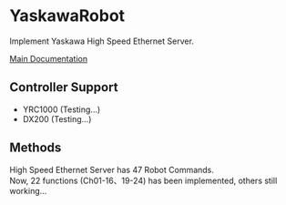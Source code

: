 # YaskawaRobot
Implement Yaskawa High Speed Ethernet Server.

[Main Documentation](https://www.motoman.com/getmedia/38CD89D5-C90D-4C5A-8628-0551C44C9A6C/178942-1CD.pdf.aspx?ext=.pdf)

## Controller Support
* YRC1000 (Testing...)
* DX200   (Testing...)

## Methods
High Speed Ethernet Server has 47 Robot Commands.<br />
Now, 22 functions (Ch01-16、19-24) has been implemented, others still working...<br />
